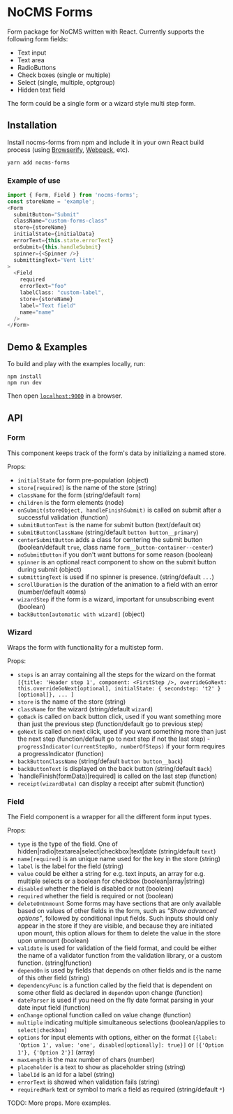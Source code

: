 # NoCMS Forms
Form package for NoCMS written with React. Currently supports the following form fields:

* Text input
* Text area
* RadioButtons
* Check boxes (single or multiple)
* Select (single, multiple, optgroup)
* Hidden text field

The form could be a single form or a wizard style multi step form.

## Installation
Install nocms-forms from npm and include it in your own React build process (using [Browserify](http://browserify.org), [Webpack](http://webpack.github.io/), etc).

```sh
yarn add nocms-forms
```

### Example of use

```js
import { Form, Field } from 'nocms-forms';
const storeName = 'example';
<Form
  submitButton="Submit"
  className="custom-forms-class"
  store={storeName}
  initialState={initialData}
  errorText={this.state.errorText}
  onSubmit={this.handleSubmit}
  spinner={<Spinner />}
  submittingText='Vent litt'
>
  <Field
    required
    errorText="foo"
    labelClass: "custom-label",
    store={storeName}
    label="Text field"
    name="name"
  />
</Form>
```

## Demo & Examples
To build and play with the examples locally, run:

```
npm install
npm run dev
```

Then open [`localhost:9000`](http://localhost:9000) in a browser.


## API

### Form
This component keeps track of the form's data by initializing a named store.

Props:
- `initialState` for form pre-population (object)
- `store[required]` is the name of the store (string)
- `className` for the form (string/default `form`)
- `children` is the form elements (node)
- `onSubmit(storeObject, handleFinishSubmit)` is called on submit after a successful validation (function)
- `submitButtonText` is the name for submit button (text/default `OK`)
- `submitButtonClassName` (string/default `button button__primary`)
- `centerSubmitButton` adds a class for centering the submit button (boolean/default `true`, class name `form__button-container--center`)
- `noSubmitButton` if you don't want buttons for some reason (boolean)
- `spinner` is an optional react component to show on the submit button during submit (object)
- `submittingText` is used if no spinner is presence. (string/default `...`)
- `scrollDuration` is the duration of the animation to a field with an error (number/default `400`ms)
- `wizardStep` if the form is a wizard, important for unsubscribing event (boolean)
- `backButton[automatic with wizard]` (object)

### Wizard
Wraps the form with functionality for a multistep form.

Props:
- `steps` is an array containing all the steps for the wizard on the format `[{title: 'Header step 1', component: <FirstStep />, overrideGoNext: this.overrideGoNext[optional], initialState: { secondstep: 't2' }[optional]}, ... ]`
- `store` is the name of the store (string)
- `className` for the wizard (string/default `wizard`)
- `goBack` is called on back button click, used if you want something more than just the previous step (function/default go to previous step)
- `goNext` is called on next click, used if you want something more than just the next step (function/default go to next step if not the last step)
-`progressIndicator(currentStepNo, numberOfSteps)` if your form requires a progressIndicator (function)
- `backButtonClassName` (string/default `button button__back`)
- `backButtonText` is displayed on the back button (string/default `Back`)
- `handleFinish(formData)[required] is called on the last step (function)
- `receipt(wizardData)` can display a receipt after submit (function)

### Field
The Field component is a wrapper for all the different form input types.

Props:
- `type` is the type of the field. One of hidden|radio|textarea|select|checkbox|text|date (string/default `text`)
- `name[required]` is an unique name used for the key in the store (string)
- `label` is the label for the field (string)
- `value` could be either a string for e.g. text inputs, an array for e.g. multiple selects or a boolean for checkbox (boolean|array|string)
- `disabled` whether the field is disabled or not (boolean)
- `required` whether the field is required or not (boolean)
- `deleteOnUnmount` Some forms may have sections that are only available based on values of other fields in the form, such as *"Show advanced options"*, followed by conditional input fields. Such inputs should only appear in the store if they are visible, and because they are initiated upon mount, this option allows for them to delete the value in the store upon unmount (boolean)
- `validate` is used for validation of the field format, and could be either the name of a validator function from the validation library, or a custom function. (string|function)
- `dependOn` is used by fields that depends on other fields and is the name of this other field (string)
- `dependencyFunc` is a function called by the field that is dependent on some other field as declared in `dependOn` upon change (function)
- `dateParser` is used if you need on the fly date format parsing in your date input field (function)
- `onChange` optional function called on value change (function)
- `multiple` indicating multiple simultaneous selections (boolean/applies to `select|checkbox`)
- `options` for input elements with options, either on the format `[{label: 'Option 1', value: 'one', disabled[optionally]: true}]` or `[{'Option 1'}, {'Option 2'}]` (array)
- `maxLength` is the max number of chars (number)
- `placeholder` is a text to show as placeholder string (string)
- `labelId` is an id for a label (string)
- `errorText` is showed when validation fails (string)
- `requiredMark` text or symbol to mark a field as required (string/default `*`)

TODO: More props. More examples.
